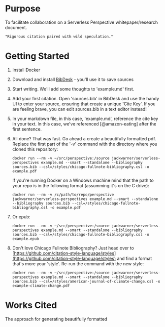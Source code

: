 # Purpose

To facilitate collaboration on a Serverless Perspective whitepaper/research document. 

    "Rigorous citation paired with wild speculation."

# Getting Started

1. Install Docker

1. Download and install [BibDesk](https://sourceforge.net/projects/bibdesk/) - you'll use it to save sources

1. Start writing. We'll add some thoughts to 'example.md' first.
 
1. Add your first citation. Open 'sources.bib' in BibDesk and use the handy UI to enter your source, ensuring that create a unique 'Cite Key'. If you are feeling brave, you can edit sources.bib in a text editor instead!

1. In your markdown file, in this case, 'example.md', reference the cite key in your text. In this case, we've referenced [@amazon-eating] after the first sentence.

1. All done? That was fast. Go ahead a create a beautifully formatted pdf. Replace the first part of the '-v' command with the directory where you cloned this repository:

    ``` 
    docker run --rm -v ~/src/perspective:/source jackwarner/serverless-perspectives example.md --smart --standalone --bibliography sources.bib --csl=/styles/chicago-fullnote-bibliography.csl -o example.pdf
    ```

    If you're running Docker on a Windows machine mind that the path to your repo is in the following format (assumming it's on the C drive):

    ``` 
    docker run --rm -v /c/path/to/repo/perspective jackwarner/serverless-perspectives example.md --smart --standalone --bibliography sources.bib --csl=/styles/chicago-fullnote-bibliography.csl -o example.pdf
    ```

1. Or epub:

     ``` 
     docker run --rm -v ~/src/perspective:/source jackwarner/serverless-perspectives example.md --smart --standalone --bibliography sources.bib --csl=/styles/chicago-fullnote-bibliography.csl -o example.epub
     ```

1. Don't love Chicago Fullnote Bibliography? Just head over to [https://github.com/citation-style-language/styles](https://github.com/citation-style-language/styles) and find a format that's more your 'style'. Re-run the command with the new style:

    ```
    docker run --rm -v ~/src/perspective:/source jackwarner/serverless-perspectives example.md --smart --standalone --bibliography sources.bib --csl=/styles/american-journal-of-climate-change.csl -o example-climate-change.pdf
    ```

# Works Cited

The approach for generating beautifully formatted 